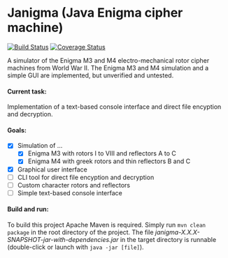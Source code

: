 Janigma (Java Enigma cipher machine)
====================================

[![Build Status](https://travis-ci.org/fredooo/Janigma.svg?branch=master)](https://travis-ci.org/fredooo/janigma) [![Coverage Status](https://coveralls.io/repos/github/fredooo/janigma/badge.svg?branch=master)](https://coveralls.io/github/fredooo/janigma?branch=master)

A simulator of the Enigma M3 and M4 electro-mechanical rotor cipher machines from World War II. The Enigma M3 and M4 simulation and a simple GUI are implemented, but unverified and untested.

#### Current task:

Implementation of a text-based console interface and direct file encyption and decryption.

#### Goals:

- [x] Simulation of ...
    * [x] Enigma M3 with rotors I to VIII and reflectors A to C
    * [x] Enigma M4 with greek rotors and thin reflectors B and C
- [x] Graphical user interface
- [ ] CLI tool for direct file encyption and decryption
- [ ] Custom character rotors and reflectors
- [ ] Simple text-based console interface

#### Build and run:

To build this project Apache Maven is required. Simply run `mvn clean package` in the root directory of the project. The file *janigma-X.X.X-SNAPSHOT-jar-with-dependencies.jar* in the target directory is runnable (double-click or launch with `java -jar [file]`).
